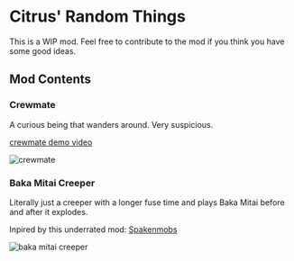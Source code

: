 # Citrus' Random Things
This is a WIP mod. Feel free to contribute to the mod if you think you have some good ideas.

## Mod Contents

### Crewmate
A curious being that wanders around. Very suspicious.

[crewmate demo video](https://www.youtube.com/watch?v=3f8-DhLNbwI)

![crewmate](https://i.imgur.com/vZiX2fr.png)



### Baka Mitai Creeper
Literally just a creeper with a longer fuse time and plays Baka Mitai before and after it explodes.

Inpired by this underrated mod: [Spakenmobs](https://www.curseforge.com/minecraft/mc-mods/spackenmobs)

![baka mitai creeper](https://i.imgur.com/RBzaZSb.png)


